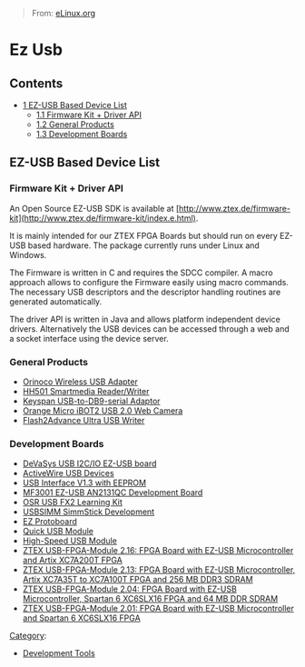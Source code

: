 > From: [eLinux.org](http://eLinux.org/Ez_Usb "http://eLinux.org/Ez_Usb")


# Ez Usb



## Contents

-   [1 EZ-USB Based Device List](#ez-usb-based-device-list)
    -   [1.1 Firmware Kit + Driver API](#firmware-kit-driver-api)
    -   [1.2 General Products](#general-products)
    -   [1.3 Development Boards](#development-boards)

## EZ-USB Based Device List

### Firmware Kit + Driver API

An Open Source EZ-USB SDK is available at
[http://www.ztex.de/firmware-kit](http://www.ztex.de/firmware-kit/index.e.html).

It is mainly intended for our ZTEX FPGA Boards but should run on every
EZ-USB based hardware. The package currently runs under Linux and
Windows.

The Firmware is written in C and requires the SDCC compiler. A macro
approach allows to configure the Firmware easily using macro commands.
The necessary USB descriptors and the descriptor handling routines are
generated automatically.

The driver API is written in Java and allows platform independent device
drivers. Alternatively the USB devices can be accessed through a web and
a socket interface using the device server.

### General Products

-   [Orinoco Wireless USB
    Adapter](http://www.digit-life.com/articles/lucentorinocousb/)
-   [HH501 Smartmedia
    Reader/Writer](http://www.alcove-labs.org/en/addons/hh501/)
-   [Keyspan USB-to-DB9-serial
    Adaptor](http://people.omnigroup.com/wiml/soft/pic/keyspan.html)
-   [Orange Micro iBOT2 USB 2.0 Web
    Camera](http://www.amazon.com/exec/obidos/tg/detail/-/B00006AVC7/102-0680645-8053731?v=glance)
-   [Flash2Advance Ultra USB
    Writer](http://www.the-console-corner.com/shop/product.php?productid=6546)

### Development Boards

-   [DeVaSys USB I2C/IO EZ-USB
    board](http://www.devasys.com/usbi2cio.htm)
-   [ActiveWire USB Devices](http://www.activewireinc.com/)
-   [USB Interface V1.3 with
    EEPROM](http://www.braintechnology.de/braintechnology/en/usb_interface13.html)
-   [MF3001 EZ-USB AN2131QC Development
    Board](http://www.minford.ca/html/mf3001.html)
-   [OSR USB FX2 Learning
    Kit](https://www.osronline.com/custom.cfm?name=index_fullframeset.cfm&pageURL=https://www.osronline.com/store/index.cfm)
-   [USBSIMM SimmStick
    Development](http://www.jged.com/web_pages/usbsimm.html)
-   [EZ Protoboard](http://www.k9spud.com/ezproto/)
-   [Quick USB
    Module](http://www.kanda.com/index.php3?cs=1&bc=direct&bw=%2Fbrowse.php3%3Fnode%3D118%26semisupport%3D)
-   [High-Speed USB Module](http://www.elrasoft.com/)
-   [ZTEX USB-FPGA-Module 2.16: FPGA Board with EZ-USB Microcontroller
    and Artix XC7A200T
    FPGA](http://www.ztex.de/usb-fpga-2/usb-fpga-2.16.e.html)
-   [ZTEX USB-FPGA-Module 2.13: FPGA Board with EZ-USB Microcontroller,
    Artix XC7A35T to XC7A100T FPGA and 256 MB DDR3
    SDRAM](http://www.ztex.de/usb-fpga-2/usb-fpga-2.13.e.html)
-   [ZTEX USB-FPGA-Module 2.04: FPGA Board with EZ-USB Microcontroller,
    Spartan 6 XC6SLX16 FPGA and 64 MB DDR
    SDRAM](http://www.ztex.de/usb-fpga-2/usb-fpga-2.04.e.html)
-   [ZTEX USB-FPGA-Module 2.01: FPGA Board with EZ-USB Microcontroller
    and Spartan 6 XC6SLX16
    FPGA](http://www.ztex.de/usb-fpga-2/usb-fpga-2.01.e.html)


[Category](http://eLinux.org/Special:Categories "Special:Categories"):

-   [Development
    Tools](http://eLinux.org/Category:Development_Tools "Category:Development Tools")

